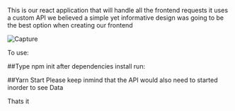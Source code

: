 This is our react application that will handle all the frontend requests it uses a custom API we believed a simple yet informative design was going to be the best option when creating our frontend

![Capture](https://user-images.githubusercontent.com/20772846/135065807-cab5c6e6-4e6d-4c50-9754-f85912bb9ab4.PNG)

To use:

##Type npm init
after dependencies install run:

##Yarn Start
Please keep inmind that the API would also need to started inorder to see Data

Thats it

